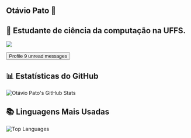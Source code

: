 ## Otávio Pato 👋

## :school_satchel: Estudante de ciência da computação na UFFS. 
<!--
**otaviopato/otaviopato** is a ✨ _special_ ✨ repository because its `README.md` (this file) appears on your GitHub profile.

Here are some ideas to get you started:

- 🔭 I’m currently working on ...
- 🌱 I’m currently learning ...
- 👯 I’m looking to collaborate on ...
- 🤔 I’m looking for help with ...
- 💬 Ask me about ...
- 📫 How to reach me: ...
- 😄 Pronouns: ...
- ⚡ Fun fact: ...
-->
<p id="contact">
  <a href="https://www.linkedin.com/in/otavio-pato/" target="_blank"><img src="https://img.shields.io/badge/linkedin%20-%230077B5.svg?&style=for-the-badge&logo=linkedin&logoColor=white"/></a>
</p>
<button type="button" class="btn btn-primary">
  Profile <span class="badge bg-secondary">9</span>
  <span class="visually-hidden">unread messages</span>
</button>

## 📊 Estatísticas do GitHub

<img src="https://github-readme-stats.vercel.app/api?username=otaviopato&show_icons=true&theme=radical" alt="Otávio Pato's GitHub Stats">

## 📚 Linguagens Mais Usadas

<img src="https://github-readme-stats.vercel.app/api/top-langs/?username=otaviopato&layout=compact&theme=radical" alt="Top Languages">


